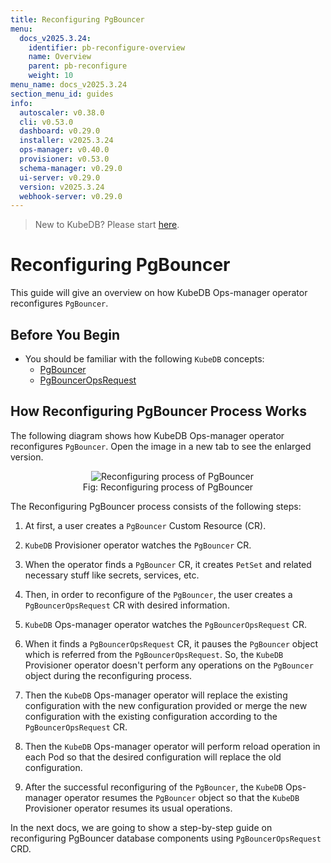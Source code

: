 ```yaml
---
title: Reconfiguring PgBouncer
menu:
  docs_v2025.3.24:
    identifier: pb-reconfigure-overview
    name: Overview
    parent: pb-reconfigure
    weight: 10
menu_name: docs_v2025.3.24
section_menu_id: guides
info:
  autoscaler: v0.38.0
  cli: v0.53.0
  dashboard: v0.29.0
  installer: v2025.3.24
  ops-manager: v0.40.0
  provisioner: v0.53.0
  schema-manager: v0.29.0
  ui-server: v0.29.0
  version: v2025.3.24
  webhook-server: v0.29.0
---
```


> New to KubeDB? Please start [here](/docs/v2025.3.24/README).

# Reconfiguring PgBouncer

This guide will give an overview on how KubeDB Ops-manager operator reconfigures `PgBouncer`.

## Before You Begin

- You should be familiar with the following `KubeDB` concepts:
  - [PgBouncer](/docs/v2025.3.24/guides/pgbouncer/concepts/pgbouncer)
  - [PgBouncerOpsRequest](/docs/v2025.3.24/guides/pgbouncer/concepts/opsrequest)

## How Reconfiguring PgBouncer Process Works

The following diagram shows how KubeDB Ops-manager operator reconfigures `PgBouncer`. Open the image in a new tab to see the enlarged version.

<figure align="center">
  <img alt="Reconfiguring process of PgBouncer" src="/docs/v2025.3.24/images/day-2-operation/pgbouncer/reconfiguring.png">
<figcaption align="center">Fig: Reconfiguring process of PgBouncer</figcaption>
</figure>

The Reconfiguring PgBouncer process consists of the following steps:

1. At first, a user creates a `PgBouncer` Custom Resource (CR).

2. `KubeDB` Provisioner  operator watches the `PgBouncer` CR.

3. When the operator finds a `PgBouncer` CR, it creates `PetSet` and related necessary stuff like secrets, services, etc.

4. Then, in order to reconfigure of the `PgBouncer`, the user creates a `PgBouncerOpsRequest` CR with desired information.

5. `KubeDB` Ops-manager operator watches the `PgBouncerOpsRequest` CR.

6. When it finds a `PgBouncerOpsRequest` CR, it pauses the `PgBouncer` object which is referred from the `PgBouncerOpsRequest`. So, the `KubeDB` Provisioner  operator doesn't perform any operations on the `PgBouncer` object during the reconfiguring process.  

7. Then the `KubeDB` Ops-manager operator will replace the existing configuration with the new configuration provided or merge the new configuration with the existing configuration according to the `PgBouncerOpsRequest` CR.

8. Then the `KubeDB` Ops-manager operator will perform reload operation in each Pod so that the desired configuration will replace the old configuration.

9. After the successful reconfiguring of the `PgBouncer`, the `KubeDB` Ops-manager operator resumes the `PgBouncer` object so that the `KubeDB` Provisioner  operator resumes its usual operations.

In the next docs, we are going to show a step-by-step guide on reconfiguring PgBouncer database components using `PgBouncerOpsRequest` CRD.